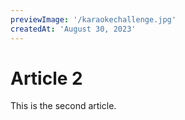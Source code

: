 ```yaml
---
previewImage: '/karaokechallenge.jpg'
createdAt: 'August 30, 2023'
---
```


# Article 2

This is the second article.
